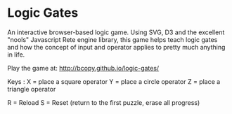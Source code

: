 # Logic Gates

An interactive browser-based logic game.
Using SVG, D3 and the excellent "nools" Javascript Rete engine library, this game helps teach logic gates and how 
the concept of input and operator applies to pretty much anything in life.

Play the game at:
http://bcopy.github.io/logic-gates/

Keys :
X = place a square operator
Y = place a circle operator
Z = place a triangle operator

R = Reload
S = Reset (return to the first puzzle, erase all progress)
